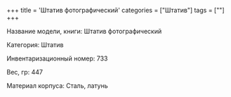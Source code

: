 +++
title = 'Штатив фотографический'
categories = ["Штатив"]
tags = [""]
+++

Название модели, книги: Штатив фотографический

Категория: Штатив

Инвентаризационный номер: 733

Вес, гр: 447

Материал корпуса: Сталь, латунь

